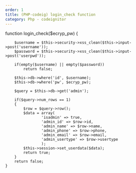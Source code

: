 ```yaml
---
order: 1
title: (PHP-codeig) login_check function
category: Php - codeignitor
---
```


function login_check($ecryp_pw)
    {

		$username = $this->security->xss_clean($this->input->post('username'));
		$password = $this->security->xss_clean($this->input->post('userpwd'));
		
		if(empty($username) || empty($password))
			return false;
		
		$this->db->where('id', $username);
		$this->db->where('pw', $ecryp_pw);		
		
		$query = $this->db->get('admin');

		if($query->num_rows == 1)
		{
			$row = $query->row();
			$data = array(
					'isadmin' => true,
					'admin_id' => $row->id,
					'admin_name' => $row->name,
					'admin_phone' => $row->phone,
					'admin_email' => $row->email,
					'admin_usertype' => $row->usertype
					);
			$this->session->set_userdata($data);
			return true;
		}
		return false;
    }


